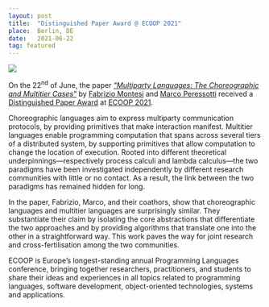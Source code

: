 ```yaml
---
layout: post
title:  "Distinguished Paper Award @ ECOOP 2021"
place:  Berlin, DE
date:   2021-06-22
tag: featured
---
```

<img class="img-fluid mx-auto d-block" src="/images/posts/ecoop2021.jpg">

On the 22<sup>nd</sup> of June, the paper [_"Multiparty Languages: The Choreographic and Multitier Cases"_](/publications/#paper_gmprsw21) by
[Fabrizio Montesi](/people.html#fm) and [Marco Peressotti](/people.html#mp) received a [Distinguished Paper Award](https://2021.ecoop.org/details/ecoop-2021-ecoop-research-papers/9/Multiparty-Languages-the-Choreographic-and-Multitier-Cases) at [ECOOP 2021](https://2021.ecoop.org/).

<!--more-->

Choreographic languages aim to express multiparty communication protocols, by providing primitives that make interaction manifest. Multitier languages enable programming computation that spans across several tiers of a distributed system, by supporting primitives that allow computation to change the location of execution. Rooted into different theoretical underpinnings—respectively process calculi and lambda calculus—the two paradigms have been investigated independently by different research communities with little or no contact. As a result, the link between the two paradigms has remained hidden for long.

In the paper, Fabrizio, Marco, and their coathors, show that choreographic languages and multitier languages are surprisingly similar. They substantiate their claim by isolating the core abstractions that differentiate the two approaches and by providing algorithms that translate one into the other in a straightforward way. This work paves the way for joint research and cross-fertilisation among the two communities.

ECOOP is Europe’s longest-standing annual Programming Languages conference, bringing together researchers, practitioners, and students to share their ideas and experiences in all topics related to programming languages, software development, object-oriented technologies, systems and applications.
